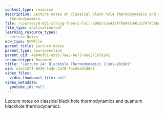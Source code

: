 ```yaml
---
content_type: resource
description: Lecture notes on classical black hole thermodynamics and quantum blackhole
  thermodynamics.
file: /courses/8-821-string-theory-fall-2008/a3e418ff0049144b2a70f4c8bdd5d8d1_lecture24.pdf
file_type: application/pdf
learning_resource_types:
- Lecture Notes
ocw_type: OCWFile
parent_title: Lecture Notes
parent_type: CourseSection
parent_uid: 4ab4ef81-e995-7ae2-8e73-eec271679242
resourcetype: Document
title: "Lecture 24: Blackhole Thermodynamics (Con\u2019d)"
uid: a3e418ff-0049-144b-2a70-f4c8bdd5d8d1
video_files:
  video_thumbnail_file: null
video_metadata:
  youtube_id: null
---
```

Lecture notes on classical black hole thermodynamics and quantum blackhole thermodynamics.

